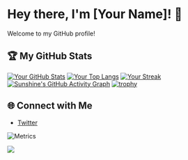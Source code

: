 # Hey there, I'm [Your Name]! 👋

Welcome to my GitHub profile! 


## 🏆 My GitHub Stats
[![Your GitHub Stats](https://github-readme-stats.vercel.app/api?username=adminlove520&show_icons=true&theme=radical)](https://github.com/adminlove520)
[![Your Top Langs](https://github-readme-stats.vercel.app/api/top-langs/?username=adminlove520&layout=compact&theme=radical)](https://github.com/adminlove520)
[![Your Streak](http://github-readme-streak-stats.herokuapp.com?user=adminlove520&theme=dark)](https://github.com/adminlove520)
[![Sunshine's GitHub Activity Graph](https://activity-graph.herokuapp.com/graph?username=adminlove520&theme=xcode)](https://github.com/sun0225SUN)
[![trophy](https://github-profile-trophy.vercel.app/?username=adminlove520)](https://github.com/ryo-ma/github-profile-trophy)
## 🌐 Connect with Me
- [Twitter](https://twitter.com/VqjIX47lUK5jgwk)

![Metrics](https://metrics.lecoq.io/adminlove520?template=classic&stars=1&habits=1&chess=1&base=header%2C%20activity%2C%20community%2C%20repositories%2C%20metadata&base.indepth=false&base.hireable=false&base.skip=false&stars=false&stars.limit=4&habits=false&habits.from=200&habits.days=14&habits.facts=true&habits.charts=false&habits.charts.type=classic&habits.trim=false&habits.languages.limit=8&habits.languages.threshold=0%25&chess=false&chess.user=.user.login&chess.animation=%7B%0A%20%20%22size%22%3A%2040%2C%0A%20%20%22delay%22%3A%203%2C%0A%20%20%22duration%22%3A%200.6%0A%7D%0A&config.timezone=Asia%2FShanghai)

   <img src="https://quotes-github-readme.vercel.app/api?type=horizontal&theme=dark" />

